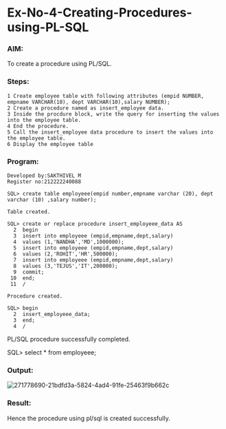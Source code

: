 # Ex-No-4-Creating-Procedures-using-PL-SQL
### AIM: 
To create a procedure using PL/SQL.
### Steps:
```
1 Create employee table with following attributes (empid NUMBER, empname VARCHAR(10), dept VARCHAR(10),salary NUMBER);
2 Create a procedure named as insert_employee data.
3 Inside the procdure block, write the query for inserting the values into the employee table.
4 End the procedure.
5 Call the insert_employee data procedure to insert the values into the employee table.
6 Display the employee table
```
### Program:
```
Developed by:SAKTHIVEL M
Register no:212222240088
```
```
SQL> create table employeee(empid number,empname varchar (20), dept varchar (10) ,salary number);

Table created.

SQL> create or replace procedure insert_employeee_data AS
  2  begin
  3  insert into employeee (empid,empname,dept,salary)
  4  values (1,'NANDHA','MD',1000000);
  5  insert into employeee (empid,empname,dept,salary)
  6  values (2,'ROHIT','HR',500000);
  7  insert into employeee (empid,empname,dept,salary)
  8  values (3,'TEJUS','IT',200000);
  9  commit;
 10  end;
 11  /

Procedure created.

SQL> begin
  2  insert_employeee_data;
  3  end;
  4  /
```
PL/SQL procedure successfully completed.

SQL> select * from employeee;

### Output:
![271778690-21bdfd3a-5824-4ad4-91fe-25463f9b662c](https://github.com/Sakthimurugavel/Ex-No-4-Creating-Procedures-using-PL-SQL/assets/118707246/14918af6-5bca-4cda-9273-c9185db6dae3)
### Result:
Hence the procedure using pl/sql is created successfully.


